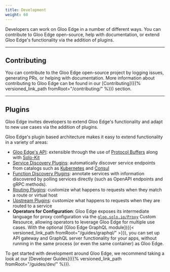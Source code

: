 ```yaml
---
title: Development
weight: 60
---
```


Developers can work on Gloo Edge in a number of different ways. You can contribute to Gloo Edge open-source, help with documentation, or extend Gloo Edge's functionality via the addition of plugins.

---

## Contributing

You can contribute to the Gloo Edge open-source project by logging issues, generating PRs, or helping with documentation. More information about contributing to Gloo Edge can be found in our [Contributing]({{% versioned_link_path fromRoot="/contributing/" %}}) section.

---

## Plugins

Gloo Edge invites developers to extend Gloo Edge's functionality and adapt to new use cases via the addition of plugins. 

Gloo Edge's plugin based architecture makes it easy to extend functionality in a variety of areas:

- [Gloo Edge's API](https://github.com/solo-io/gloo/tree/master/projects/gloo/api/v1): extensible through the use of [Protocol Buffers](https://developers.google.com/protocol-buffers/) along with [Solo-Kit](https://github.com/solo-io/solo-kit)
- [Service Discovery Plugins](https://github.com/solo-io/gloo/blob/master/projects/gloo/pkg/discovery/discovery.go#L21): automatically discover service endpoints from catalogs such as [Kubernetes](https://github.com/solo-io/gloo/tree/master/projects/gloo/pkg/plugins/kubernetes) and [Consul](https://github.com/solo-io/gloo/tree/master/projects/gloo/pkg/plugins/consul)
- [Function Discovery Plugins](https://github.com/solo-io/gloo/blob/master/projects/discovery/pkg/fds/interface.go#L31): annotate services with information discovered by polling services directly (such as OpenAPI endpoints and gRPC methods).
- [Routing Plugins](https://github.com/solo-io/gloo/blob/master/projects/gloo/pkg/plugins/plugin_interface.go#L53): customize what happens to requests when they match a route or virtual host
- [Upstream Plugins](https://github.com/solo-io/gloo/tree/master/projects/gloo/pkg/plugins): customize what happens to requests when they are routed to a service
- **Operators for Configuration**: Gloo Edge exposes its intermediate language for proxy configuration via the [`gloo.solo.io/Proxy`](https://gloo.solo.io/api/github.com/solo-io/gloo/projects/gloo/api/v1/proxy.proto.sk/#proxy) Custom Resource, allowing operators to leverage Gloo Edge for multiple use cases. With the optional [Gloo Edge GraphQL module]({{< versioned_link_path fromRoot="/guides/graphql/" >}}), you can set up API gateway and GraphQL server functionality for your apps, without running in the same process (or even the same container) as Gloo Edge.

To get started with development around Gloo Edge, we recommend taking a look at our [Developer Guides]({{% versioned_link_path fromRoot="/guides/dev/" %}}).

